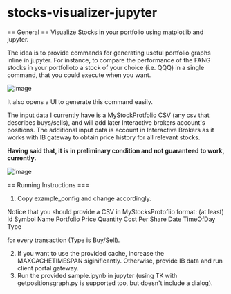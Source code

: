 # stocks-visualizer-jupyter

== General ==
Visualize Stocks in your portfolio using matplotlib and jupyter. 

The idea is to provide commands for generating useful portfolio graphs inline in jupyter. 
For instance, to compare the performance of the FANG stocks in your portfolioto a stock of your choice (i.e. QQQ) in a single command, that you could execute when you want.


![image](https://user-images.githubusercontent.com/72234965/134824596-3660e4e0-9d73-4dac-82c8-60a21730fced.png)


It also opens a UI to generate this command easily. 

The input data I currently have is a MyStockProtfolio CSV (any csv that describes buys/sells), and will add later  Interactive brokers account's positions. 
The additional input data is account in Interactive Brokers as it works with IB gateway to obtain price history for all relevant stocks. 

**Having said that, it is in preliminary condition and not guaranteed to work, currently.**

![image](https://user-images.githubusercontent.com/72234965/134824685-dba476e4-6a84-47b4-a37d-db7247324414.png)


== Running Instructions ===

1. Copy example_config and change accordingly.

Notice that you should provide a CSV in MyStocksProtoflio format: (at least) 
Id	Symbol	Name  Portfolio	 Price	Quantity	Cost Per Share	 Date	TimeOfDay	Type

for every transaction (Type is Buy/Sell). 

2. If you want to use the provided cache, increase the MAXCACHETIMESPAN siginificantly. Otherwise, provide IB data and run client portal gateway.
3. Run the provided sample.ipynb in jupyter (using TK with getpositionsgraph.py is supported too, but doesn't include a dialog).
